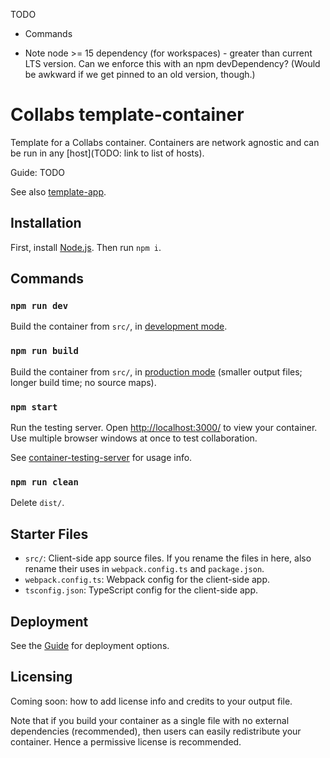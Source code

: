 TODO

- Commands

- Note node >= 15 dependency (for workspaces) - greater than current LTS version. Can we enforce this with an npm devDependency? (Would be awkward if we get pinned to an old version, though.)

# Collabs template-container

Template for a Collabs container. Containers are network agnostic and can be run in any [host](TODO: link to list of hosts).

Guide: TODO

See also [template-app](TODO).

## Installation

First, install [Node.js](https://nodejs.org/). Then run `npm i`.

## Commands

### `npm run dev`

Build the container from `src/`, in [development mode](https://webpack.js.org/guides/development/).

### `npm run build`

Build the container from `src/`, in [production mode](https://webpack.js.org/guides/production/) (smaller output files; longer build time; no source maps).

### `npm start`

Run the testing server. Open [http://localhost:3000/](http://localhost:3000/) to view your container. Use multiple browser windows at once to test collaboration.

See [container-testing-server](TODO) for usage info.

### `npm run clean`

Delete `dist/`.

## Starter Files

- `src/`: Client-side app source files. If you rename the files in here, also rename their uses in `webpack.config.ts` and `package.json`.
- `webpack.config.ts`: Webpack config for the client-side app.
- `tsconfig.json`: TypeScript config for the client-side app.

## Deployment

See the [Guide](TODO) for deployment options.

## Licensing

Coming soon: how to add license info and credits to your output file.

Note that if you build your container as a single file with no external dependencies (recommended), then users can easily redistribute your container. Hence a permissive license is recommended.
